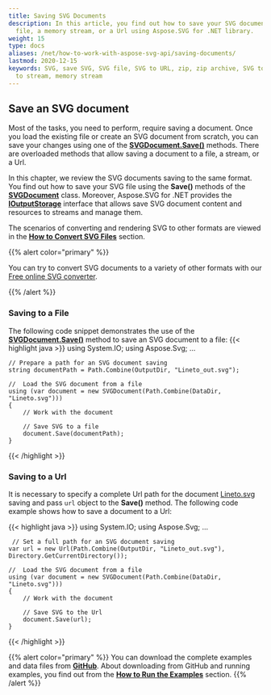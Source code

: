 ```yaml
---
title: Saving SVG Documents
description: In this article, you find out how to save your SVG document to a
  file, a memory stream, or a Url using Aspose.SVG for .NET library.
weight: 15
type: docs
aliases: /net/how-to-work-with-aspose-svg-api/saving-documents/
lastmod: 2020-12-15
keywords: SVG, save SVG, SVG file, SVG to URL, zip, zip archive, SVG to zip, SVG
  to stream, memory stream
---
```

## **Save an SVG document**

Most of the tasks, you need to perform,  require saving a document. Once you load the existing file or create an SVG document from scratch, you can save your changes using one of the **[SVGDocument.Save()](https://apireference.aspose.com/net/svg/aspose.svg/svgdocument/methods/save/index)** methods. There are overloaded methods that allow saving a document to a file, a stream, or a Url. 

 In this chapter, we review the SVG documents saving to the same format. You find out how to save your SVG file using the **Save()** methods of the **[SVGDocument](https://apireference.aspose.com/svg/net/aspose.svg/svgdocument)** class. Moreover, Aspose.SVG for .NET provides the **[IOutputStorage](https://apireference.aspose.com/svg/net/aspose.svg.io/ioutputstorage)** interface that allows save SVG document content and resources to streams and manage them.

The scenarios of converting and rendering SVG to other formats are viewed in the **[How to Convert SVG Files](http://docs.aspose.com/svg/net/how-to-work-with-aspose-svg-api/converting/)** section. 

{{% alert color="primary" %}} 

You can try to convert SVG documents to a variety of other formats with our [Free online SVG converter](https://products.aspose.app/svg/conversion).

{{% /alert %}} 

### **Saving to a File**

The following code snippet demonstrates the use of the **[SVGDocument.Save()](https://apireference.aspose.com/net/svg/aspose.svg/svgdocument/methods/save/index)** method to save an SVG document to a file:
{{< highlight java >}}
using System.IO;
using Aspose.Svg;
...

```
// Prepare a path for an SVG document saving
string documentPath = Path.Combine(OutputDir, "Lineto_out.svg");

//  Load the SVG document from a file
using (var document = new SVGDocument(Path.Combine(DataDir, "Lineto.svg")))
{
    // Work with the document

    // Save SVG to a file
    document.Save(documentPath);
}
```

{{< /highlight >}}

### **Saving to a Url**

It is necessary to specify a complete Url path for the document [Lineto.svg](http://docs.aspose.com/svg/net/how-to-work-with-aspose-svg-api/saving-documents/Lineto.svg) saving and pass `url` object to the **Save()** method. The following code example shows how to save a document to a Url:

{{< highlight java >}}
using System.IO;
using Aspose.Svg;
...

```
 // Set a full path for an SVG document saving
var url = new Url(Path.Combine(OutputDir, "Lineto_out.svg"), Directory.GetCurrentDirectory());

//  Load the SVG document from a file
using (var document = new SVGDocument(Path.Combine(DataDir, "Lineto.svg")))
{
    // Work with the document

    // Save SVG to the Url
    document.Save(url);
}
```

{{< /highlight >}}

{{% alert color="primary" %}} 
You can download the complete examples and data files from **[GitHub](https://github.com/aspose-svg/Aspose.SVG-Documentation)**. About downloading from GitHub and running examples, you find out from the **[How to Run the Examples](http://docs.aspose.com/svg/net/how-to-run-the-tests)** section.
{{% /alert %}}